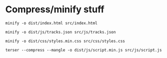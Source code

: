 # Compress/minify stuff

`minify -o dist/index.html src/index.html`

`minify -o dist/js/tracks.json src/js/tracks.json`

`minify -o dist/css/styles.min.css src/css/styles.css`

`terser --compress --mangle -o dist/js/script.min.js src/js/script.js`
